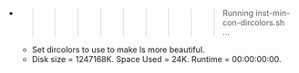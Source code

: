 * >>>>>>>>> Running inst-min-con-dircolors.sh ...
  * Set dircolors to use  to make ls more beautiful.
  * Disk size = 1247168K. Space Used = 24K. Runtime = 00:00:00:00.
